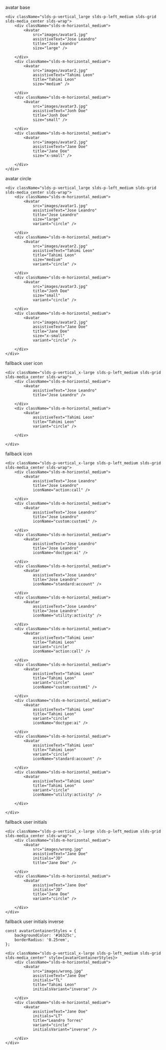 avatar base

    <div className="slds-p-vertical_large slds-p-left_medium slds-grid slds-media_center slds-wrap">
        <div className="slds-m-horizontal_medium">
            <Avatar
                src="images/avatar1.jpg"
                assistiveText="Jose Leandro"
                title="Jose Leandro"
                size="large" />

        </div>
        <div className="slds-m-horizontal_medium">
            <Avatar
                src="images/avatar2.jpg"
                assistiveText="Tahimi Leon"
                title="Tahimi Leon"
                size="medium" />

        </div>
        <div className="slds-m-horizontal_medium">
            <Avatar
                src="images/avatar3.jpg"
                assistiveText="Jonh Doe"
                title="Jonh Doe"
                size="small" />

        </div>
        <div className="slds-m-horizontal_medium">
            <Avatar
                src="images/avatar2.jpg"
                assistiveText="Jane Doe"
                title="Jane Doe"
                size="x-small" />

        </div>
    </div>


avatar circle

    <div className="slds-p-vertical_large slds-p-left_medium slds-grid slds-media_center slds-wrap">
        <div className="slds-m-horizontal_medium">
            <Avatar
                src="images/avatar1.jpg"
                assistiveText="Jose Leandro"
                title="Jose Leandro"
                size="large"
                variant="circle" />

        </div>
        <div className="slds-m-horizontal_medium">
            <Avatar
                src="images/avatar2.jpg"
                assistiveText="Tahimi Leon"
                title="Tahimi Leon"
                size="medium"
                variant="circle" />

        </div>
        <div className="slds-m-horizontal_medium">
            <Avatar
                src="images/avatar3.jpg"
                title="Jonh Doe"
                size="small"
                variant="circle" />

        </div>
        <div className="slds-m-horizontal_medium">
            <Avatar
                src="images/avatar2.jpg"
                assistiveText="Jane Doe"
                title="Jane Doe"
                size="x-small"
                variant="circle" />

        </div>
    </div>


fallback user icon

    <div className="slds-p-vertical_x-large slds-p-left_medium slds-grid slds-media_center slds-wrap">
        <div className="slds-m-horizontal_medium">
            <Avatar
                assistiveText="Jose Leandro"
                title="Jose Leandro" />

        </div>
        <div className="slds-m-horizontal_medium">
            <Avatar
                assistiveText="Tahimi Leon"
                title="Tahimi Leon"
                variant="circle" />

        </div>

    </div>


fallback icon

    <div className="slds-p-vertical_x-large slds-p-left_medium slds-grid slds-media_center slds-wrap">
        <div className="slds-m-horizontal_medium">
            <Avatar
                assistiveText="Jose Leandro"
                title="Jose Leandro"
                iconName="action:call" />

        </div>
        <div className="slds-m-horizontal_medium">
            <Avatar
                assistiveText="Jose Leandro"
                title="Jose Leandro"
                iconName="custom:custom1" />

        </div>
        <div className="slds-m-horizontal_medium">
            <Avatar
                assistiveText="Jose Leandro"
                title="Jose Leandro"
                iconName="doctype:ai" />

        </div>
        <div className="slds-m-horizontal_medium">
            <Avatar
                assistiveText="Jose Leandro"
                title="Jose Leandro"
                iconName="standard:account" />

        </div>
        <div className="slds-m-horizontal_medium">
            <Avatar
                assistiveText="Jose Leandro"
                title="Jose Leandro"
                iconName="utility:activity" />

        </div>
        <div className="slds-m-horizontal_medium">
            <Avatar
                assistiveText="Tahimi Leon"
                title="Tahimi Leon"
                variant="circle"
                iconName="action:call" />

        </div>
        <div className="slds-m-horizontal_medium">
            <Avatar
                assistiveText="Tahimi Leon"
                title="Tahimi Leon"
                variant="circle"
                iconName="custom:custom1" />

        </div>
        <div className="slds-m-horizontal_medium">
            <Avatar
                assistiveText="Tahimi Leon"
                title="Tahimi Leon"
                variant="circle"
                iconName="doctype:ai" />

        </div>
        <div className="slds-m-horizontal_medium">
            <Avatar
                assistiveText="Tahimi Leon"
                title="Tahimi Leon"
                variant="circle"
                iconName="standard:account" />

        </div>
        <div className="slds-m-horizontal_medium">
            <Avatar
                assistiveText="Tahimi Leon"
                title="Tahimi Leon"
                variant="circle"
                iconName="utility:activity" />

        </div>

    </div>


fallback user initials

    <div className="slds-p-vertical_x-large slds-p-left_medium slds-grid slds-media_center slds-wrap">
        <div className="slds-m-horizontal_medium">
            <Avatar
                src="images/wrong.jpg"
                assistiveText="Jane Doe"
                initials="JD"
                title="Jane Doe" />

        </div>
        <div className="slds-m-horizontal_medium">
            <Avatar
                assistiveText="Jane Doe"
                initials="JD"
                title="Jane Doe"
                variant="circle" />

        </div>
    </div>


fallback user initials inverse

    const avatarContainerStyles = {
        backgroundColor: '#16325c',
        borderRadius: '0.25rem',
    };

    <div className="slds-p-vertical_x-large slds-p-left_medium slds-grid slds-media_center" style={avatarContainerStyles}>
        <div className="slds-m-horizontal_medium">
            <Avatar
                src="images/wrong.jpg"
                assistiveText="Jane Doe"
                initials="TL"
                title="Tahimi Leon"
                initialsVariant="inverse" />

        </div>
        <div className="slds-m-horizontal_medium">
            <Avatar
                assistiveText="Jane Doe"
                initials="LT"
                title="Leandro Torres"
                variant="circle"
                initialsVariant="inverse" />

        </div>
    </div>
